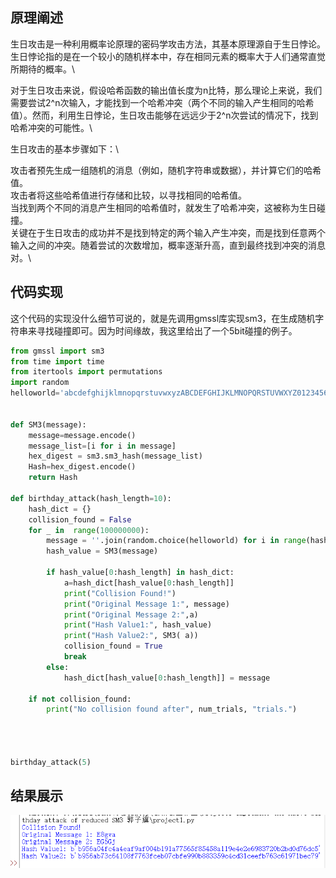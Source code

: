 ## 原理阐述
生日攻击是一种利用概率论原理的密码学攻击方法，其基本原理源自于生日悖论。生日悖论指的是在一个较小的随机样本中，存在相同元素的概率大于人们通常直觉所期待的概率。\

对于生日攻击来说，假设哈希函数的输出值长度为n比特，那么理论上来说，我们需要尝试2^n次输入，才能找到一个哈希冲突（两个不同的输入产生相同的哈希值）。然而，利用生日悖论，生日攻击能够在远远少于2^n次尝试的情况下，找到哈希冲突的可能性。\

生日攻击的基本步骤如下：\

攻击者预先生成一组随机的消息（例如，随机字符串或数据），并计算它们的哈希值。\
攻击者将这些哈希值进行存储和比较，以寻找相同的哈希值。\
当找到两个不同的消息产生相同的哈希值时，就发生了哈希冲突，这被称为生日碰撞。\
关键在于生日攻击的成功并不是找到特定的两个输入产生冲突，而是找到任意两个输入之间的冲突。随着尝试的次数增加，概率逐渐升高，直到最终找到冲突的消息对。\

## 代码实现
这个代码的实现没什么细节可说的，就是先调用gmssl库实现sm3，在生成随机字符串来寻找碰撞即可。因为时间缘故，我这里给出了一个5bit碰撞的例子。
```python
from gmssl import sm3
from time import time
from itertools import permutations
import random
helloworld='abcdefghijklmnopqrstuvwxyzABCDEFGHIJKLMNOPQRSTUVWXYZ0123456789'


def SM3(message):
    message=message.encode()
    message_list=[i for i in message]
    hex_digest = sm3.sm3_hash(message_list)
    Hash=hex_digest.encode()
    return Hash

def birthday_attack(hash_length=10):
    hash_dict = {}
    collision_found = False
    for _ in  range(100000000):
        message = ''.join(random.choice(helloworld) for i in range(hash_length))
        hash_value = SM3(message)

        if hash_value[0:hash_length] in hash_dict:
            a=hash_dict[hash_value[0:hash_length]]
            print("Collision Found!")
            print("Original Message 1:", message)
            print("Original Message 2:",a)
            print("Hash Value1:", hash_value)
            print("Hash Value2:", SM3( a))
            collision_found = True
            break
        else:
            hash_dict[hash_value[0:hash_length]] = message

    if not collision_found:
        print("No collision found after", num_trials, "trials.")




birthday_attack(5)


```

## 结果展示
 ![enter image description here](1.png)
